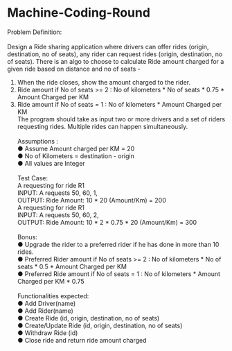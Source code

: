# Machine-Coding-Round

Problem Definition: <br/><br/>
Design a Ride sharing application where drivers can offer rides (origin, destination, no of seats), any rider
can request rides (origin, destination, no of seats). 
There is an algo to choose to calculate Ride amount charged for a given ride based on distance and no of
seats -
1. When the ride closes, show the amount charged to the rider. <br/>
2. Ride amount if No of seats >= 2 : No of kilometers * No of seats * 0.75 * Amount Charged per KM <br/>
3. Ride amount if No of seats = 1 : No of kilometers * Amount Charged per KM <br/>
The program should take as input two or more drivers and a set of riders requesting rides. Multiple rides
can happen simultaneously. <br/> <br/>
Assumptions : <br/>
● Assume Amount charged per KM = 20 <br/>
● No of Kilometers = destination - origin <br/>
● All values are Integer <br/> <br/>
Test Case: <br/>
A requesting for ride R1 <br/>
INPUT: A requests 50, 60, 1, <br/>
OUTPUT: Ride Amount: 10 * 20 (Amount/Km) = 200 <br/>
A requesting for ride R1 <br/>
INPUT: A requests 50, 60, 2,<br/>
OUTPUT: Ride Amount: 10 * 2 * 0.75 * 20 (Amount/Km) = 300 <br/><br/>
Bonus: <br/>
● Upgrade the rider to a preferred rider if he has done in more than 10 rides. <br/>
● Preferred Rider amount if No of seats >= 2 : No of kilometers * No of seats * 0.5 * Amount Charged per KM <br/>
● Preferred Ride amount if No of seats = 1 : No of kilometers * Amount Charged per KM * 0.75 <br/> <br/>
Functionalities expected: <br/>
● Add Driver(name) <br/>
● Add Rider(name) <br/>
● Create Ride (id, origin, destination, no of seats) <br/>
● Create/Update Ride (id, origin, destination, no of seats) <br/>
● Withdraw Ride (id) <br/>
● Close ride and return ride amount charged<br/><br/>

